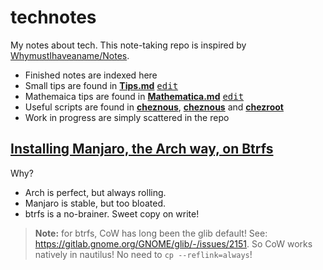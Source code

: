 # technotes

My notes about tech. This note-taking repo is inspired by [WhymustIhaveaname/Notes](https://github.com/WhymustIhaveaname/Notes). 

- Finished notes are indexed here
- Small tips are found in [**Tips.md**](./Tips.md)&nbsp;[<kbd>edit</kbd>](https://github.com/bryango/technotes/edit/main/Tips.md)
- Mathemaica tips are found in [**Mathematica.md**](./Mathematica.md)&nbsp;[<kbd>edit</kbd>](https://github.com/bryango/technotes/edit/main/Mathematica.md)
- Useful scripts are found in [**cheznous**](https://github.com/bryango/cheznix), [**cheznous**](https://github.com/bryango/cheznous) and [**chezroot**](https://github.com/bryango/chezroot)
- Work in progress are simply scattered in the repo

## [Installing Manjaro, the Arch way, on Btrfs](./ManjaroInstall.md)

Why?
- Arch is perfect, but always rolling.
- Manjaro is stable, but too bloated.
- btrfs is a no-brainer. Sweet copy on write!

> **Note:** for btrfs, CoW has long been the glib default!
> See: https://gitlab.gnome.org/GNOME/glib/-/issues/2151. 
> So CoW works natively in nautilus! No need to `cp --reflink=always`!
